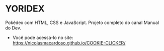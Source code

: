 # YORIDEX
 Pokédex com HTML, CSS e JavaScript. Projeto completo do canal Manual do Dev.
- Você pode acessá-lo no site: https://nicolasmacardoso.github.io/COOKIE-CLICKER/
